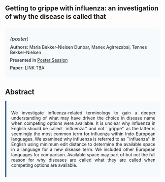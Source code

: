 
<style>    
    h2 {
        margin-top: 0;
        margin-bottom: 1.5rem;
        line-height: 1.3;
    }
    
    h3 {
        margin-top: 2rem;
        margin-bottom: 1rem;
        font-size: 1.4rem;
        font-weight:bold;
    }
    
    .metadata {
        background-color: #f7fafc;
        padding: 1rem;
        border-radius: 6px;
        margin-bottom: 2rem;
    }
    
    .metadata p {
        margin: 0.5rem 0;
    }
    
    .abstract {
        text-align: justify;
        padding: 1rem;
        background-color: #f7fafc;
        border-left: 4px solid #2c5282;
        border-radius: 0 6px 6px 0;
    }
    
    strong {
        color: #2d3748;
        font-weight: 600;
    }
</style>
<main role="main">
<h2>Getting to grippe with influenza: an investigation of why the disease is called that</h2>

<section class="metadata">
<p style='font-size:1rem'><i>(poster)</i></p>
<p><strong>Authors:</strong> Maria Bekker-Nielsen Dunbar, Manex Agirrezabal, Tønnes Bekker-Nielsen</p>
<p><strong>Presented in</strong> <a href='/programme/#postersession'>Poster Session</a></p>
<p><strong>Paper:</strong> LINK TBA</p>
</section>

<section>
<h3>Abstract</h3>
<div class="abstract">
<p>We investigate influenza-related terminology to gain a deeper understanding of what may have driven the choice in disease name when competing options were available. It is unclear why influenza in English should be called ``influenza'' and not ``grippe'' as the latter is seemingly the most common term for influenza within Indo-European languages. We examined why influenza is referred to as ``influenza'' in English using minimum edit distance to determine the available space in a language for a new disease term. We included other European languages for comparison. Available space may part of but not the full reason for why diseases are called what they are called when competing options are available.</p>
</div>
</section>
</main>
